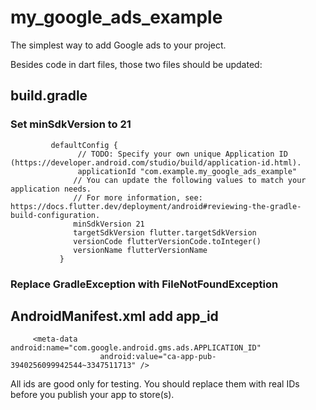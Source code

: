 # my_google_ads_example

The simplest way to add Google ads to your project. 

Besides code in dart files, those two files should be updated: 
## build.gradle
 ###   Set minSdkVersion to 21
             defaultConfig {
                   // TODO: Specify your own unique Application ID (https://developer.android.com/studio/build/application-id.html).
                   applicationId "com.example.my_google_ads_example"
                  // You can update the following values to match your application needs.
                  // For more information, see: https://docs.flutter.dev/deployment/android#reviewing-the-gradle-build-configuration.
                  minSdkVersion 21
                  targetSdkVersion flutter.targetSdkVersion
                  versionCode flutterVersionCode.toInteger()
                  versionName flutterVersionName
               }
###   Replace GradleException with FileNotFoundException
## AndroidManifest.xml add app_id
         <meta-data android:name="com.google.android.gms.ads.APPLICATION_ID" 
                        android:value="ca-app-pub-3940256099942544~3347511713" />
  All ids are good only for testing. You should replace them with real IDs before you publish your app to store(s).  
